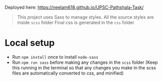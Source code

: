Deployed here: https://neelam618.github.io/UPSC-Pathshala-Task/

> This project uses Sass to manage styles.
> All the source styles are inside `scss` folder
> Final css is generated in the `css` folder

# Local setup
- Run `npm install` once to install `node-sass`
- Run `npm run sass` before making any changes in the `scss` folder
(Keep this running in the terminal so that any changes you make in the scss files are automatically converted to css, and minified)
